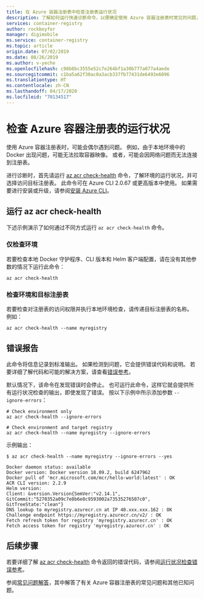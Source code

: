 ```yaml
---
title: 在 Azure 容器注册表中检查注册表运行状况
description: 了解如何运行快速诊断命令，以便确定使用 Azure 容器注册表时常见的问题，包括本地 Docker 配置和连接到注册表的问题
services: container-registry
author: rockboyfor
manager: digimobile
ms.service: container-registry
ms.topic: article
origin.date: 07/02/2019
ms.date: 08/26/2019
ms.author: v-yeche
ms.openlocfilehash: c98b8bc3555e52c7e264bf1a30b777a077a4aede
ms.sourcegitcommit: c1ba5a62f30ac0a3acb337fb77431de6493e6096
ms.translationtype: HT
ms.contentlocale: zh-CN
ms.lasthandoff: 04/17/2020
ms.locfileid: "70134517"
---
```

<!--Verify sucessfully-->

# <a name="check-the-health-of-an-azure-container-registry"></a>检查 Azure 容器注册表的运行状况

使用 Azure 容器注册表时，可能会偶尔遇到问题。 例如，由于本地环境中的 Docker 出现问题，可能无法拉取容器映像。 或者，可能会因网络问题而无法连接到注册表。 

进行诊断时，首先请运行 [az acr check-health][az-acr-check-health] 命令，了解环境的运行状况，并可选择访问目标注册表。 此命令可在 Azure CLI 2.0.67 或更高版本中使用。 如果需要进行安装或升级，请参阅[安装 Azure CLI][azure-cli]。

## <a name="run-az-acr-check-health"></a>运行 az acr check-health

下述示例演示了如何通过不同方式运行 `az acr check-health` 命令。

<!--Not Available on Azure Cloud Shell-->
<!--Not Available on > If you run the command in Azure local Shell, the local environment is not checked. However, you can check the access to a target registry.-->


### <a name="check-the-environment-only"></a>仅检查环境

若要检查本地 Docker 守护程序、CLI 版本和 Helm 客户端配置，请在没有其他参数的情况下运行此命令：

```azurecli
az acr check-health
```

### <a name="check-the-environment-and-a-target-registry"></a>检查环境和目标注册表

若要检查对注册表的访问权限并执行本地环境检查，请传递目标注册表的名称。 例如：

```azurecli
az acr check-health --name myregistry
```

## <a name="error-reporting"></a>错误报告

此命令将信息记录到标准输出。 如果检测到问题，它会提供错误代码和说明。 若要详细了解代码和可能的解决方案，请查看[错误参考](container-registry-health-error-reference.md)。

默认情况下，该命令在发现错误时会停止。 也可运行此命令，这样它就会提供所有运行状况检查的输出，即使发现了错误。 按以下示例中所示添加参数 `--ignore-errors`：

```azurecli
# Check environment only
az acr check-health --ignore-errors

# Check environment and target registry
az acr check-health --name myregistry --ignore-errors
```      

示例输出：

```console
$ az acr check-health --name myregistry --ignore-errors --yes

Docker daemon status: available
Docker version: Docker version 18.09.2, build 6247962
Docker pull of 'mcr.microsoft.com/mcr/hello-world:latest' : OK
ACR CLI version: 2.2.9
Helm version:
Client: &version.Version{SemVer:"v2.14.1", GitCommit:"5270352a09c7e8b6e8c9593002a73535276507c0", GitTreeState:"clean"}
DNS lookup to myregistry.azurecr.cn at IP 40.xxx.xxx.162 : OK
Challenge endpoint https://myregistry.azurecr.cn/v2/ : OK
Fetch refresh token for registry 'myregistry.azurecr.cn' : OK
Fetch access token for registry 'myregistry.azurecr.cn' : OK
```  

## <a name="next-steps"></a>后续步骤

若要详细了解 [az acr check-health][az-acr-check-health] 命令返回的错误代码，请参阅[运行状况检查错误参考](container-registry-health-error-reference.md)。

参阅[常见问题解答](container-registry-faq.md)，其中解答了有关 Azure 容器注册表的常见问题和其他已知问题。

<!-- LINKS - internal -->

[azure-cli]: https://docs.azure.cn/cli/install-azure-cli?view=azure-cli-latest
[az-acr-check-health]: https://docs.microsoft.com/cli/azure/acr?view=azure-cli-latest#az-acr-check-health

<!--MOONCAKE: CORRECT ON https://docs.microsoft.com/cli/azure/acr?view=azure-cli-latest#az-acr-check-health-->

<!--Update_Description: new articles on contaier registry check health -->
<!--ms.date: 09/02/2019-->
